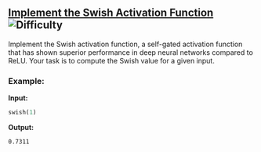 ## [Implement the Swish Activation Function](https://www.deep-ml.com/problems/102) ![Difficulty](https://img.shields.io/badge/-Easy-brightgreen)

Implement the Swish activation function, a self-gated activation function that has shown superior performance in deep neural networks compared to ReLU. Your task is to compute the Swish value for a given input.

### Example:

**Input:**

```python
swish(1)
```


**Output:**

```0.7311```
